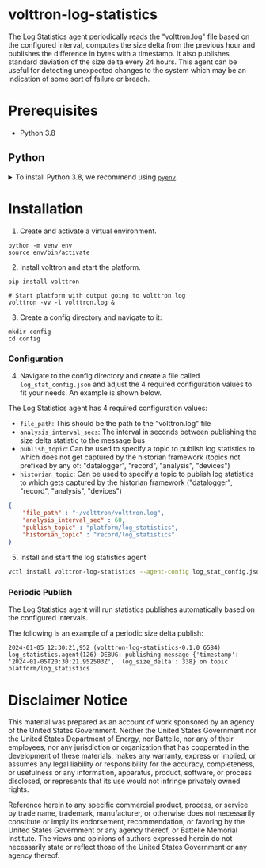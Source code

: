 # volttron-log-statistics

The Log Statistics agent periodically reads the "volttron.log" file based on the configured interval, computes the size 
delta from the previous hour and publishes the difference in bytes with a timestamp.  It also publishes standard 
deviation of the size delta every 24 hours.  This agent can be useful for detecting unexpected changes to the system 
which may be an indication of some sort of failure or breach.

# Prerequisites

* Python 3.8

## Python

<details>
<summary>To install Python 3.8, we recommend using <a href="https://github.com/pyenv/pyenv"><code>pyenv</code></a>.</summary>

```bash
# install pyenv
git clone https://github.com/pyenv/pyenv ~/.pyenv

# setup pyenv (you should also put these three lines in .bashrc or similar)
export PATH="${HOME}/.pyenv/bin:${PATH}"
export PYENV_ROOT="${HOME}/.pyenv"
eval "$(pyenv init -)"

# install Python 3.8
pyenv install 3.8.10

# make it available globally
pyenv global system 3.8.10
```
</details>

# Installation

1. Create and activate a virtual environment.

```shell
python -m venv env
source env/bin/activate
```

2. Install volttron and start the platform.

```shell
pip install volttron

# Start platform with output going to volttron.log
volttron -vv -l volttron.log &
```
3. Create a config directory and navigate to it:

```shell
mkdir config
cd config
```
### Configuration

4. Navigate to the config directory and create a file called `log_stat_config.json` and adjust the 4 required configuration values to fit your needs. An example is shown below.

The Log Statistics agent has 4 required configuration values:

- `file_path`:  This should be the path to the "volttron.log" file
- `analysis_interval_secs`:  The interval in seconds between publishing the size delta statistic to the message bus
- `publish_topic`:  Can be used to specify a topic to publish log statistics to which does not get captured by the 
  historian framework (topics not prefixed by any of: "datalogger", "record", "analysis", "devices")
- `historian_topic`:  Can be used to specify a topic to publish log statistics to which gets captured by the 
  historian framework ("datalogger", "record", "analysis", "devices")

```json
{
    "file_path" : "~/volttron/volttron.log",
    "analysis_interval_sec" : 60,
    "publish_topic" : "platform/log_statistics",
    "historian_topic" : "record/log_statistics"
}
```

5. Install and start the log statistics agent
```bash
vctl install volttron-log-statistics --agent-config log_stat_config.json --json --vip-identity platform.log_statistics --start --force
```

### Periodic Publish


The Log Statistics agent will run statistics publishes automatically based on the configured intervals.

The following is an example of a periodic size delta publish:

```
2024-01-05 12:30:21,952 (volttron-log-statistics-0.1.0 6584) log_statistics.agent(126) DEBUG: publishing message {'timestamp': '2024-01-05T20:30:21.952503Z', 'log_size_delta': 338} on topic platform/log_statistics
```

# Disclaimer Notice

This material was prepared as an account of work sponsored by an agency of the
United States Government.  Neither the United States Government nor the United
States Department of Energy, nor Battelle, nor any of their employees, nor any
jurisdiction or organization that has cooperated in the development of these
materials, makes any warranty, express or implied, or assumes any legal
liability or responsibility for the accuracy, completeness, or usefulness or any
information, apparatus, product, software, or process disclosed, or represents
that its use would not infringe privately owned rights.

Reference herein to any specific commercial product, process, or service by
trade name, trademark, manufacturer, or otherwise does not necessarily
constitute or imply its endorsement, recommendation, or favoring by the United
States Government or any agency thereof, or Battelle Memorial Institute. The
views and opinions of authors expressed herein do not necessarily state or
reflect those of the United States Government or any agency thereof.